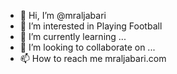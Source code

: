 - 👋 Hi, I’m @mraljabari
- 👀 I’m interested in Playing Football
- 🌱 I’m currently learning ...
- 💞️ I’m looking to collaborate on ...
- 📫 How to reach me mraljabari.com

<!---
mraljabari/mraljabari is a ✨ special ✨ repository because its `README.md` (this file) appears on your GitHub profile.
You can click the Preview link to take a look at your changes.
--->
